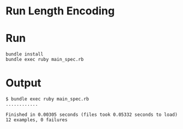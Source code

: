 # Run Length Encoding

# Run

```
bundle install
bundle exec ruby main_spec.rb
```


# Output

```
$ bundle exec ruby main_spec.rb
............

Finished in 0.00305 seconds (files took 0.05332 seconds to load)
12 examples, 0 failures
```
